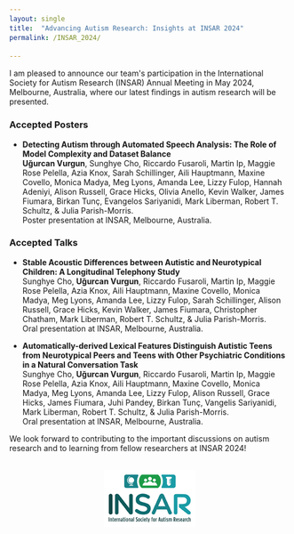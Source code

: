 ```yaml
---
layout: single
title:  "Advancing Autism Research: Insights at INSAR 2024"
permalink: /INSAR_2024/

---
```


I am pleased to announce our team's participation in the International Society for Autism Research (INSAR) Annual Meeting in May 2024, Melbourne, Australia, where our latest findings in autism research will be presented.

### Accepted Posters

- **Detecting Autism through Automated Speech Analysis: The Role of Model Complexity and Dataset Balance**  
  **Uğurcan Vurgun**, Sunghye Cho, Riccardo Fusaroli, Martin Ip, Maggie Rose Pelella, Azia Knox, Sarah Schillinger, Aili Hauptmann, Maxine Covello, Monica Madya, Meg Lyons, Amanda Lee, Lizzy Fulop, Hannah Adeniyi, Alison Russell, Grace Hicks, Olivia Anello, Kevin Walker, James Fiumara, Birkan Tunç, Evangelos Sariyanidi, Mark Liberman, Robert T. Schultz, & Julia Parish-Morris.  
  Poster presentation at INSAR, Melbourne, Australia.

### Accepted Talks

- **Stable Acoustic Differences between Autistic and Neurotypical Children: A Longitudinal Telephony Study**  
  Sunghye Cho, **Uğurcan Vurgun**, Riccardo Fusaroli, Martin Ip, Maggie Rose Pelella, Azia Knox, Aili Hauptmann, Maxine Covello, Monica Madya, Meg Lyons, Amanda Lee, Lizzy Fulop, Sarah Schillinger, Alison Russell, Grace Hicks, Kevin Walker, James Fiumara, Christopher Chatham, Mark Liberman, Robert T. Schultz, & Julia Parish-Morris.  
  Oral presentation at INSAR, Melbourne, Australia.

- **Automatically-derived Lexical Features Distinguish Autistic Teens from Neurotypical Peers and Teens with Other Psychiatric Conditions in a Natural Conversation Task**  
  Sunghye Cho, **Uğurcan Vurgun**, Riccardo Fusaroli, Martin Ip, Maggie Rose Pelella, Azia Knox, Aili Hauptmann, Maxine Covello, Monica Madya, Meg Lyons, Amanda Lee, Lizzy Fulop, Alison Russell, Grace Hicks, James Fiumara, Juhi Pandey, Birkan Tunç, Vangelis Sariyanidi, Mark Liberman, Robert T. Schultz, & Julia Parish-Morris.  
  Oral presentation at INSAR, Melbourne, Australia.

We look forward to contributing to the important discussions on autism research and to learning from fellow researchers at INSAR 2024!

  <br/>

<div style="text-align:center;">
    <img src="/assets/images/INSARlogo.png" alt="INSAR Logo">
</div>

